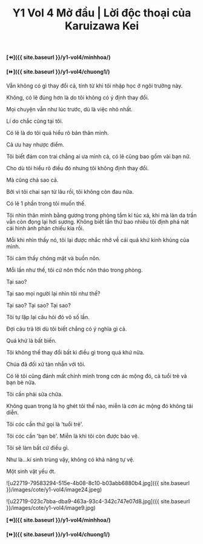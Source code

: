 ﻿---
layout: post
title: Y1 Vol 4 Mở đầu | Lời độc thoại của Karuizawa Kei
permalink: /y1-vol4/modau/
---

**[⏪]({{ site.baseurl }}/y1-vol4/minhhoa/)**

**[⏩]({{ site.baseurl }}/y1-vol4/chuong1/)**

Vẫn không có gì thay đổi cả, tính từ khi tôi nhập học ở ngôi trường này.

Không, có lẽ đúng hơn là do tôi không có ý định thay đổi.

Mọi chuyện vẫn như lúc trước, dù là việc nhỏ nhất.

Lí do chắc cũng tại tôi.

Có lẽ là do tôi quá hiểu rõ bản thân mình.

Cả ưu hay nhược điểm.

Tôi biết đám con trai chẳng ai ưa mình cả, có lẽ cũng bao gồm vài bạn nữ.

Cho dù tôi hiểu rõ điều đó nhưng tôi không định thay đổi.

Mà cũng chả sao cả.

Bởi vì tôi chai sạn từ lâu rồi, tôi không còn đau nữa.

Có lẽ 1 phần trong tôi muốn thế.

Tôi nhìn thân mình bằng gương trong phòng tắm kí túc xá, khi mà làn da trần vẫn còn đọng lại hơi sương. Không biết lần thứ bao nhiêu tôi định phá nát cái hình ảnh phán chiếu kia rồi.

Mỗi khi nhìn thấy nó, tôi lại được nhắc nhở về cái quá khứ kinh khủng của mình.

Tôi cảm thấy chóng mặt và buồn nôn.

Mỗi lần như thế, tôi cứ nôn thốc nôn tháo trong phòng.

Tại sao?

Tại sao mọi người lại nhìn tôi như thế?

Tại sao? Tại sao? Tại sao?

Tôi tự lặp lại câu hỏi đó vô số lần.

Đợi câu trả lời dù tôi biết chẳng có ý nghĩa gì cả.

Quá khứ là bất biến.

Tôi không thể thay đổi bất kì điều gì trong quá khứ nữa.

Chúa đã đối xử tàn nhẫn với tôi.

Có lẽ tôi cũng đánh mất chính mình trong cơn ác mộng đó, cả tuổi trẻ và bạn bè nữa.

Tôi cần phải sửa chữa.

Không quan trọng là họ ghét tôi thế nào, miễn là cơn ác mộng đó không tái diễn.

Tôi cóc cần thứ gọi là 'tuổi trẻ'.

Tôi cóc cần 'bạn bè'. Miễn là khi tôi còn được bảo vệ.

Tôi sẽ làm bất cứ điều gì.

Như là...kí sinh trùng vậy, không có khả năng tự vệ.

Một sinh vật yếu ớt.

![u22719-79583294-515e-4b08-8c10-b03abb6880b4.jpg]({{ site.baseurl }}/images/cote/y1-vol4/image24.jpeg)

![u22719-023c7bba-dba9-463a-93c4-342c747e07d8.jpg]({{ site.baseurl }}/images/cote/y1-vol4/image9.jpg)

**[⏪]({{ site.baseurl }}/y1-vol4/minhhoa/)**

**[⏩]({{ site.baseurl }}/y1-vol4/chuong1/)**
